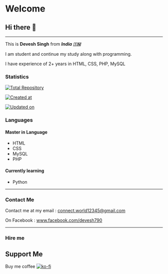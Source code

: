 # Welcome
## Hi there 👋 
_________________
This is **Devesh Singh** from ***India 🇮🇳***

I am student and continue my study along with programming.

I have experience of 2+ years in HTML, CSS, PHP, MySQL

### Statistics
[![Total Repository](https://badges.pufler.dev/repos/devesh7272)](https://github.com/devesh7272?tab=repositories)

[![Created at](https://badges.pufler.dev/created/devesh7272/devesh7272)](https://github.com/devesh7272/)

[![Updated on ](https://badges.pufler.dev/updated/devesh7272/devesh7272)](https://github.com/devesh7272/)
### Languages
#### Master in Language
- HTML
- CSS
- MySQL
- PHP

#### Currently learning
- Python
_________________
### Contact Me
Contact me at my email : connect.world12345@gmail.com

On Facebook : www.facebook.com/devesh790
_________________
### Hire me
## Support Me
Buy me coffee
[![ko-fi](https://www.ko-fi.com/img/githubbutton_sm.svg)](https://ko-fi.com/Y8Y028S3X)
<!--
**devesh7272/devesh7272** is a ✨ _special_ ✨ repository because its `README.md` (this file) appears on your GitHub profile.

Here are some ideas to get you started:

- 🔭 I’m currently working on ...
- 🌱 I’m currently learning ...
- 👯 I’m looking to collaborate on ...
- 🤔 I’m looking for help with ...
- 💬 Ask me about ...
- 📫 How to reach me: ...
- 😄 Pronouns: ...
- ⚡ Fun fact: ...
-->
